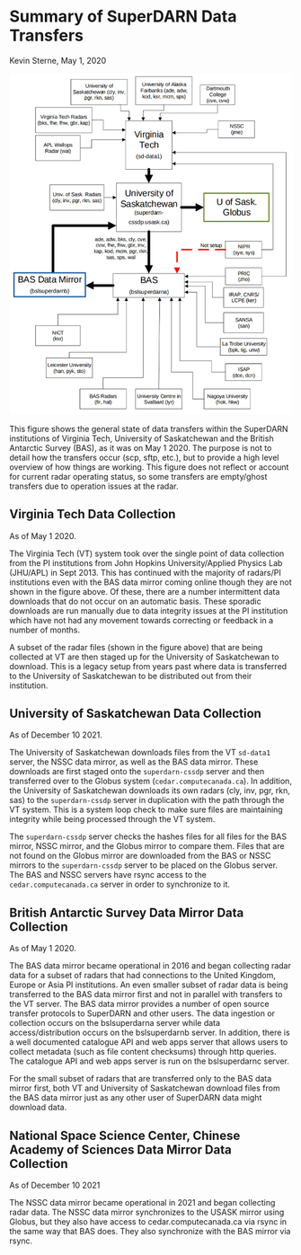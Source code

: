 # Summary of SuperDARN Data Transfers
Kevin Sterne, May 1, 2020

![summary](img/data_transfers_summary.png)

This figure shows the general state of data transfers within the SuperDARN institutions
of Virginia Tech, University of Saskatchewan and the British Antarctic Survey (BAS), as it
was on May 1 2020.
The purpose is not to detail how the transfers occur (scp, sftp, etc.), but to provide a high 
level overview of how things are working. This figure does not reflect or account for
current radar operating status, so some transfers are empty/ghost transfers due to
operation issues at the radar.

## Virginia Tech Data Collection
As of May 1 2020.

The Virginia Tech (VT) system took over the single point of data collection from the PI
institutions from John Hopkins University/Applied Physics Lab (JHU/APL) in Sept 2013. This has 
continued with the majority of radars/PI institutions even with the BAS
data mirror coming online though they are not shown in the figure above. Of these, there
are a number intermittent data downloads that do not occur on an automatic basis. These
sporadic downloads are run manually due to data integrity issues at the PI institution
which have not had any movement towards correcting or feedback in a number of
months.

A subset of the radar files (shown in the figure above) that are being collected at VT are
then staged up for the University of Saskatchewan to download. This is a legacy setup
from years past where data is transferred to the University of Saskatchewan to be
distributed out from their institution.

## University of Saskatchewan Data Collection
As of December 10 2021.

The University of Saskatchewan downloads files from the VT `sd-data1` server, the NSSC data mirror, as
well as the BAS data mirror. These downloads are first staged onto the `superdarn-cssdp`
server and then transferred over to the Globus system (`cedar.computecanada.ca`). In addition, the University of
Saskatchewan downloads its own radars (cly, inv, pgr, rkn, sas) to the `superdarn-cssdp`
server in duplication with the path through the VT system. This is a system loop check to
make sure files are maintaining integrity while being processed through the VT system.

The `superdarn-cssdp` server checks the hashes files for all files for the
BAS mirror, NSSC mirror, and the Globus mirror to compare them. Files that are not found on the
Globus mirror are downloaded from the BAS or NSSC mirrors to the `superdarn-cssdp` server to be
placed on the Globus server. The BAS and NSSC servers have rsync access to the `cedar.computecanada.ca` server
in order to synchronize to it.

## British Antarctic Survey Data Mirror Data Collection
As of May 1 2020.

The BAS data mirror became operational in 2016 and began collecting radar data for a
subset of radars that had connections to the United Kingdom, Europe or Asia PI
institutions. An even smaller subset of radar data is being transferred to the BAS data
mirror first and not in parallel with transfers to the VT server. The BAS data mirror
provides a number of open source transfer protocols to SuperDARN and other users. The
data ingestion or collection occurs on the bslsuperdarna server while data 
access/distribution occurs on the bslsuperdarnb server. In addition, there is a well
documented catalogue API and web apps server that allows users to collect metadata
(such as file content checksums) through http queries. The catalogue API and web apps
server is run on the bslsuperdarnc server.

For the small subset of radars that are transferred only to the BAS data mirror first, both
VT and University of Saskatchewan download files from the BAS data mirror just as any
other user of SuperDARN data might download data.

## National Space Science Center, Chinese Academy of Sciences Data Mirror Data Collection
As of December 10 2021

The NSSC data mirror became operational in 2021 and began collecting radar data.
The NSSC data mirror synchronizes to the USASK mirror using Globus, but they also have
access to cedar.computecanada.ca via rsync in the same way that BAS does. 
They also synchronize with the BAS mirror via rsync.
